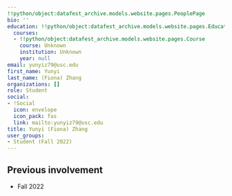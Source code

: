 ```yaml
---
!!python/object:datafest_archive.models.website.pages.PeoplePage
bio: ''
education: !!python/object:datafest_archive.models.website.pages.Education
  courses:
  - !!python/object:datafest_archive.models.website.pages.Course
    course: Unknown
    institution: Unknown
    year: null
email: yunyiz79@usc.edu
first_name: Yunyi
last_name: (Fiona) Zhang
organizations: []
role: Student
social:
- !Social
  icon: envelope
  icon_pack: fas
  link: mailto:yunyiz79@usc.edu
title: Yunyi (Fiona) Zhang
user_groups:
- Student (Fall 2022)
---
```



## Previous involvement

* Fall 2022

